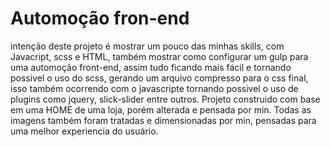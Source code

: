 # Automoção fron-end
intenção deste projeto é mostrar um pouco das minhas skills, com Javacript, scss e HTML, também mostrar como configurar um gulp para uma automoção front-end, assim tudo ficando mais fácil e tornando possivel o uso do scss, gerando um arquivo compresso para o css final, isso também ocorrendo com o javascripte tornando possivel o uso de plugins como jquery, slick-slider entre outros. Projeto construido com base em uma HOME de uma loja, porém alterada e pensada por min.
Todas as imagens também foram tratadas e dimensionadas por min, pensadas para uma melhor experiencia do usuário.
